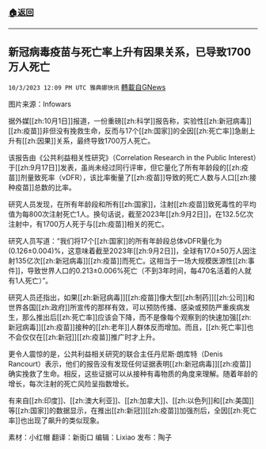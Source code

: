 ###  [:house:返回](README.md)
---


## 新冠病毒疫苗与死亡率上升有因果关系，已导致1700万人死亡
`10/3/2023 12:09 PM UTC 雅典娜快讯` [轉載自GNews](https://gnews.org/articles/1774740)

图片来源：Infowars

据外媒[[zh:10月1日]]报道，一份重磅[[zh:科学]]报告称，实验性[[zh:新冠病毒]][[zh:疫苗]]非但没有挽救生命，反而与17个[[zh:国家]]的全因[[zh:死亡率]]急剧上升有[[zh:因果]]关系，最终导致1700万人死亡。

该报告由《公共利益相关性研究》（Correlation Research in the Public Interest）于[[zh:9月17日]]发表，虽尚未经过同行评审，但它量化了所有年龄段的[[zh:疫苗]]剂量致死率（vDFR），该比率衡量了[[zh:疫苗]]导致的死亡人数与人口[[zh:接种疫苗]]总数的比率。

研究人员发现，在所有年龄段和所有[[zh:国家]]，注射[[zh:疫苗]]致死毒性的平均值为每800次注射死亡1人。换句话说，截至2023年[[zh:9月2日]]，在132.5亿次注射中，有1700万人死于与[[zh:疫苗]]相关的死亡。

研究人员写道：“我们将17个[[zh:国家]]的所有年龄段总体vDFR量化为(0.126±0.004)%，这意味着截至2023年[[zh:9月2日]]，全球有17.0±50万人因注射135亿次[[zh:新冠病毒]][[zh:疫苗]]而死亡。这相当于一场大规模医源性[[zh:事件]]，导致世界人口的0.213±0.006%死亡（不到3年时间，每470名活着的人就有1人死亡）”。

研究人员还指出，如果[[zh:新冠病毒]][[zh:疫苗]]像大型[[zh:制药]][[zh:公司]]和世界各国[[zh:政府]]所宣传的那样有效，可以预防传播、感染或预防严重疾病发生，那么推出后[[zh:死亡率]]应该会下降，而不是像每个观察到的快速加强[[zh:新冠病毒]][[zh:疫苗]]接种的[[zh:老年]]人群体反而增加。而且，[[zh:死亡率]]也不会仅仅在[[zh:新冠]][[zh:疫苗]]推广时才上升。

更令人震惊的是，公共利益相关研究的联合主任丹尼斯·朗库特（Denis Rancourt）表示，他们的报告没有发现任何证据表明[[zh:新冠病毒]][[zh:疫苗]]确实挽救了生命。相反，这些证据可以从接种有毒物质的角度来理解。随着年龄的增长，每次注射的死亡风险呈指数增长。

有来自[[zh:印度]]、[[zh:澳大利亚]]、[[zh:加拿大]]、[[zh:以色列]]和[[zh:美国]]等[[zh:国家]]的数据显示，在推出[[zh:新冠]][[zh:疫苗]]加强剂后，全因[[zh:死亡率]]也出现了飙升的类似现象。

素材：小红帽   翻译：新街口  编辑：Lixiao   发布：陶子


